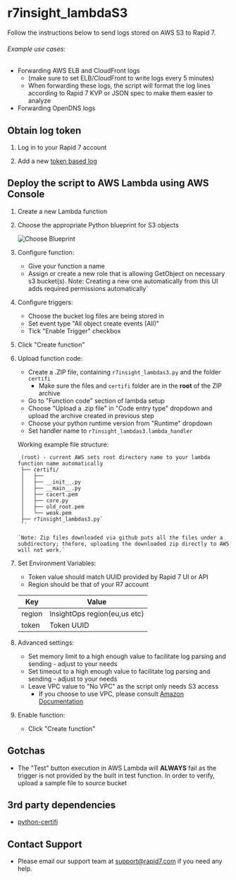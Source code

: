 # r7insight_lambdaS3
Follow the instructions below to send logs stored on AWS S3 to Rapid 7.

###### Example use cases:
* Forwarding AWS ELB and CloudFront logs
  * (make sure to set ELB/CloudFront to write logs every 5 minutes)
  * When forwarding these logs, the script will format the log lines according to Rapid 7 KVP or JSON spec to make them easier to analyze
* Forwarding OpenDNS logs

## Obtain log token
1. Log in to your Rapid 7 account

2. Add a new [token based log](https://insightops.help.rapid7.com/docs/token-tcp)

## Deploy the script to AWS Lambda using AWS Console
1. Create a new Lambda function

2. Choose the appropriate Python blueprint for S3 objects

   ![Choose Blueprint](doc/step2.png)

3. Configure function:
   * Give your function a name
   * Assign or create a new role that is allowing GetObject on necessary s3 bucket(s).
   Note: Creating a new one automatically from this UI adds required permissions automatically`
   
4. Configure triggers:
   * Choose the bucket log files are being stored in
   * Set event type "All object create events (All)"
   * Tick "Enable Trigger" checkbox

5. Click "Create function"

6. Upload function code:
   * Create a .ZIP file, containing ```r7insight_lambdas3.py``` and the folder ```certifi```
     * Make sure the files and ```certifi``` folder are in the **root** of the ZIP archive
   * Go to "Function code" section of lambda setup
   * Choose "Upload a .zip file" in "Code entry type" dropdown and upload the archive created in previous step
   * Choose your python runtime version from "Runtime" dropdown
   * Set handler name to ```r7insight_lambdas3.lambda_handler```
   
   Working example file structure:
   ```
    (root) - current AWS sets root directory name to your lambda function name automatically
    ├── certifi/
    │   ├── 
    │   ├── __init__.py
    │   ├── __main__.py
    │   ├── cacert.pem
    │   ├── core.py
    │   ├── old_root.pem
    │   └── weak.pem
    ├── r7insight_lambdas3.py`
    ``
   
   `Note: Zip files downloaded via github puts all the files under a subdirectory; thefore, uploading the downloaded zip directly to AWS will not work.`

7. Set Environment Variables:
   * Token value should match UUID provided by Rapid 7 UI or API
   * Region should be that of your R7 account

   | Key       | Value                       |
   |-----------|-----------------------------|
   | region    | InsightOps region(eu,us etc)|
   | token     | Token UUID                  |

8. Advanced settings:
   * Set memory limit to a high enough value to facilitate log parsing and sending - adjust to your needs
   * Set timeout to a high enough value to facilitate log parsing and sending - adjust to your needs
   * Leave VPC value to "No VPC" as the script only needs S3 access
     * If you choose to use VPC, please consult [Amazon Documentation](http://docs.aws.amazon.com/lambda/latest/dg/vpc.html)

9. Enable function:
   * Click "Create function"

## Gotchas
   * The "Test" button execution in AWS Lambda will **ALWAYS** fail as the trigger is not provided by the built in test function. In order to verify, upload a sample file to source bucket


## 3rd party dependencies
   * [python-certifi](https://github.com/certifi/python-certifi)
   

## Contact Support
   * Please email our support team at support@rapid7.com if you need any help.
